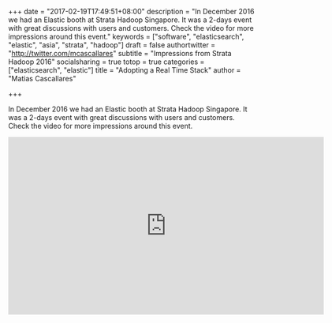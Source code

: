 +++
date = "2017-02-19T17:49:51+08:00"
description = "In December 2016 we had an Elastic booth at Strata Hadoop Singapore. It was a 2-days event with great discussions with users and customers. Check the video for more impressions around this event."
keywords = ["software", "elasticsearch", "elastic", "asia", "strata", "hadoop"]
draft = false
authortwitter = "http://twitter.com/mcascallares"
subtitle = "Impressions from Strata Hadoop 2016"
socialsharing = true
totop = true
categories = ["elasticsearch", "elastic"]
title = "Adopting a Real Time Stack"
author = "Matias Cascallares"

+++

In December 2016 we had an Elastic booth at Strata Hadoop Singapore. It was a 2-days event with great discussions with users and customers. Check the video for more impressions around this event.

<iframe width="640" height="360" src="https://www.youtube.com/embed/SrKsOWgpaMs" frameborder="0" allowfullscreen></iframe>